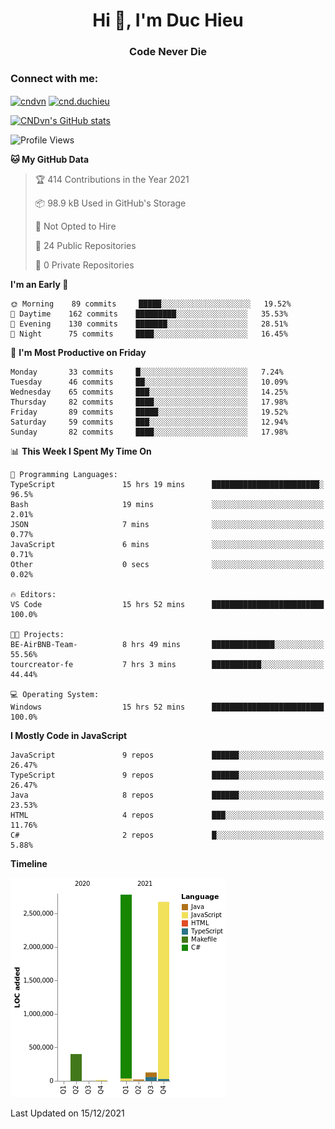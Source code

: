 <h1 align="center">Hi 👋, I'm Duc Hieu</h1>
<h3 align="center">Code Never Die</h3>

<h3 align="left">Connect with me:</h3>
<p align="left">
<a href="https://linkedin.com/in/cndvn" target="blank"><img align="center" src="https://img.shields.io/badge/LinkedIn-0077B5?style=for-the-badge&logo=linkedin&logoColor=white" alt="cndvn"/></a>
<a href="https://fb.com/cnd.duchieu" target="blank"><img align="center" src="https://img.shields.io/badge/Facebook-1877F2?style=for-the-badge&logo=facebook&logoColor=white" alt="cnd.duchieu"/></a>
</p>

[![CNDvn's GitHub stats](https://github-readme-stats.vercel.app/api?username=cndvn)](https://github.com/anuraghazra/github-readme-stats)

<!--START_SECTION:waka-->
![Profile Views](http://img.shields.io/badge/Profile%20Views-0-blue)

**🐱 My GitHub Data** 

> 🏆 414 Contributions in the Year 2021
 > 
> 📦 98.9 kB Used in GitHub's Storage 
 > 
> 🚫 Not Opted to Hire
 > 
> 📜 24 Public Repositories 
 > 
> 🔑 0 Private Repositories  
 > 
**I'm an Early 🐤** 

```text
🌞 Morning    89 commits     █████░░░░░░░░░░░░░░░░░░░░   19.52% 
🌆 Daytime    162 commits    █████████░░░░░░░░░░░░░░░░   35.53% 
🌃 Evening    130 commits    ███████░░░░░░░░░░░░░░░░░░   28.51% 
🌙 Night      75 commits     ████░░░░░░░░░░░░░░░░░░░░░   16.45%

```
📅 **I'm Most Productive on Friday** 

```text
Monday       33 commits     █░░░░░░░░░░░░░░░░░░░░░░░░   7.24% 
Tuesday      46 commits     ██░░░░░░░░░░░░░░░░░░░░░░░   10.09% 
Wednesday    65 commits     ███░░░░░░░░░░░░░░░░░░░░░░   14.25% 
Thursday     82 commits     ████░░░░░░░░░░░░░░░░░░░░░   17.98% 
Friday       89 commits     █████░░░░░░░░░░░░░░░░░░░░   19.52% 
Saturday     59 commits     ███░░░░░░░░░░░░░░░░░░░░░░   12.94% 
Sunday       82 commits     ████░░░░░░░░░░░░░░░░░░░░░   17.98%

```


📊 **This Week I Spent My Time On** 

```text
💬 Programming Languages: 
TypeScript               15 hrs 19 mins      ████████████████████████░   96.5% 
Bash                     19 mins             ░░░░░░░░░░░░░░░░░░░░░░░░░   2.01% 
JSON                     7 mins              ░░░░░░░░░░░░░░░░░░░░░░░░░   0.77% 
JavaScript               6 mins              ░░░░░░░░░░░░░░░░░░░░░░░░░   0.71% 
Other                    0 secs              ░░░░░░░░░░░░░░░░░░░░░░░░░   0.02%

🔥 Editors: 
VS Code                  15 hrs 52 mins      █████████████████████████   100.0%

🐱‍💻 Projects: 
BE-AirBNB-Team-          8 hrs 49 mins       ██████████████░░░░░░░░░░░   55.56% 
tourcreator-fe           7 hrs 3 mins        ███████████░░░░░░░░░░░░░░   44.44%

💻 Operating System: 
Windows                  15 hrs 52 mins      █████████████████████████   100.0%

```

**I Mostly Code in JavaScript** 

```text
JavaScript               9 repos             ██████░░░░░░░░░░░░░░░░░░░   26.47% 
TypeScript               9 repos             ██████░░░░░░░░░░░░░░░░░░░   26.47% 
Java                     8 repos             ██████░░░░░░░░░░░░░░░░░░░   23.53% 
HTML                     4 repos             ███░░░░░░░░░░░░░░░░░░░░░░   11.76% 
C#                       2 repos             █░░░░░░░░░░░░░░░░░░░░░░░░   5.88%

```


**Timeline**

![Chart not found](https://raw.githubusercontent.com/CNDvn/CNDvn/main/charts/bar_graph.png) 


 Last Updated on 15/12/2021
<!--END_SECTION:waka-->

